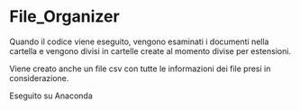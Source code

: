 # File_Organizer
Quando il codice viene eseguito, vengono esaminati i documenti nella cartella e vengono divisi in cartelle create al momento
divise per estensioni.

Viene creato anche un file csv con tutte le informazioni dei file presi in considerazione.

Eseguito su Anaconda

